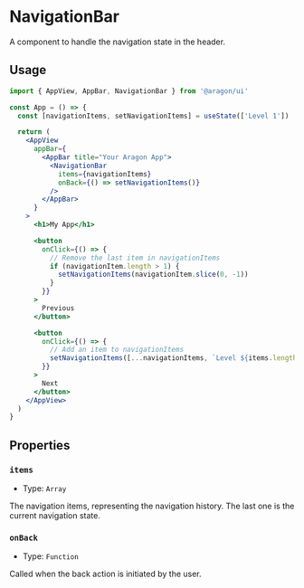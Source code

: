 # NavigationBar

A component to handle the navigation state in the header.

## Usage

```jsx
import { AppView, AppBar, NavigationBar } from '@aragon/ui'

const App = () => {
  const [navigationItems, setNavigationItems] = useState(['Level 1'])

  return (
    <AppView
      appBar={
        <AppBar title="Your Aragon App">
          <NavigationBar
            items={navigationItems}
            onBack={() => setNavigationItems()}
          />
        </AppBar>
      }
    >
      <h1>My App</h1>

      <button
        onClick={() => {
          // Remove the last item in navigationItems
          if (navigationItem.length > 1) {
            setNavigationItems(navigationItem.slice(0, -1))
          }
        }}
      >
        Previous
      </button>

      <button
        onClick={() => {
          // Add an item to navigationItems
          setNavigationItems([...navigationItems, `Level ${items.length + 1}`])
        }}
      >
        Next
      </button>
    </AppView>
  )
}
```

## Properties

### `items`

- Type: `Array`

The navigation items, representing the navigation history. The last one is the current navigation state.

### `onBack`

- Type: `Function`

Called when the back action is initiated by the user.
